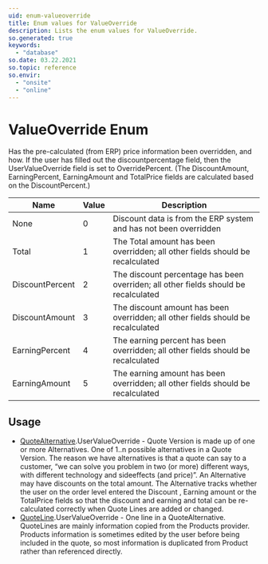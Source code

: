 ```yaml
---
uid: enum-valueoverride
title: Enum values for ValueOverride
description: Lists the enum values for ValueOverride.
so.generated: true
keywords:
  - "database"
so.date: 03.22.2021
so.topic: reference
so.envir:
  - "onsite"
  - "online"
---
```


# ValueOverride Enum

Has the pre-calculated (from ERP) price information been overridden, and how. If the user has filled out the discountpercentage field, then the UserValueOverride field is set to OverridePercent. (The DiscountAmount, EarningPercent, EarningAmount and TotalPrice fields are calculated based on the DiscountPercent.)

| Name | Value | Description |
|------|-------|-------------|
|None|0|Discount data is from the ERP system and has not been overridden|
|Total|1|The Total amount has been overridden; all other fields should be recalculated|
|DiscountPercent|2|The discount percentage has been overriden; all other fields should be recalculated|
|DiscountAmount|3|The discount amount has been overridden; all other fields should be recalculated|
|EarningPercent|4|The earning percent has been overridden; all other fields should be recalculated|
|EarningAmount|5|The earning amount has been overridden; all other fields should be recalculated|

## Usage

* [QuoteAlternative](../quotealternative.md).UserValueOverride - Quote Version is made up of one or more Alternatives. One of 1..n possible alternatives in a Quote Version. The reason we have alternatives is that a quote can say to a customer, “we can solve you problem in two (or more) different ways, with different technology and sideeffects (and price)”. An Alternative may have discounts on the total amount. The Alternative tracks whether the user on the order level entered the Discount , Earning amount or the TotalPrice fields so that the discount and earning and total can be re-calculated correctly when Quote Lines are added or changed.
* [QuoteLine](../quoteline.md).UserValueOverride - One line in a QuoteAlternative. QuoteLines are mainly information copied from the Products provider. Products information is sometimes edited by the user before being included in the quote, so most information is duplicated from Product rather than referenced directly.
